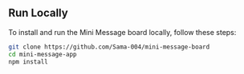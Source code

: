 ## Run Locally

To install and run the Mini Message board locally, follow these steps:

```bash
git clone https://github.com/Sama-004/mini-message-board
cd mini-message-app
npm install
```
